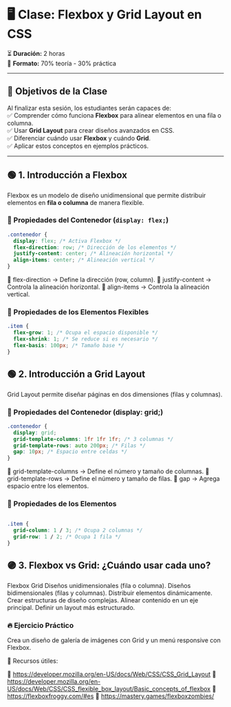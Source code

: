 # 🖥️ Clase: Flexbox y Grid Layout en CSS  

⏳ **Duración:** 2 horas  
📖 **Formato:** 70% teoría - 30% práctica  

---

## 📌 Objetivos de la Clase  
Al finalizar esta sesión, los estudiantes serán capaces de:  
✅ Comprender cómo funciona **Flexbox** para alinear elementos en una fila o columna.  
✅ Usar **Grid Layout** para crear diseños avanzados en CSS.  
✅ Diferenciar cuándo usar **Flexbox** y cuándo **Grid**.  
✅ Aplicar estos conceptos en ejemplos prácticos.  

---

## 🟢 1. Introducción a Flexbox  
Flexbox es un modelo de diseño unidimensional que permite distribuir elementos en **fila o columna** de manera flexible.  

### 📌 Propiedades del Contenedor (`display: flex;`)  
```css
.contenedor {
  display: flex; /* Activa Flexbox */
  flex-direction: row; /* Dirección de los elementos */
  justify-content: center; /* Alineación horizontal */
  align-items: center; /* Alineación vertical */
}
```

🔹 flex-direction → Define la dirección (row, column).
🔹 justify-content → Controla la alineación horizontal.
🔹 align-items → Controla la alineación vertical.

### 📌 Propiedades de los Elementos Flexibles

```css
.item {
  flex-grow: 1; /* Ocupa el espacio disponible */
  flex-shrink: 1; /* Se reduce si es necesario */
  flex-basis: 100px; /* Tamaño base */
}
```

## 🟢 2. Introducción a Grid Layout
Grid Layout permite diseñar páginas en dos dimensiones (filas y columnas).

### 📌 Propiedades del Contenedor (display: grid;)
```css
.contenedor {
  display: grid;
  grid-template-columns: 1fr 1fr 1fr; /* 3 columnas */
  grid-template-rows: auto 200px; /* Filas */
  gap: 10px; /* Espacio entre celdas */
}

```
🔹 grid-template-columns → Define el número y tamaño de columnas.
🔹 grid-template-rows → Define el número y tamaño de filas.
🔹 gap → Agrega espacio entre los elementos.

### 📌 Propiedades de los Elementos
```css

.item {
  grid-column: 1 / 3; /* Ocupa 2 columnas */
  grid-row: 1 / 2; /* Ocupa 1 fila */
}
```
## 🟣 3. Flexbox vs Grid: ¿Cuándo usar cada uno?
Flexbox	Grid
Diseños unidimensionales (fila o columna).	Diseños bidimensionales (filas y columnas).
Distribuir elementos dinámicamente.	Crear estructuras de diseño complejas.
Alinear contenido en un eje principal.	Definir un layout más estructurado.
### 🔥 Ejercicio Práctico
Crea un diseño de galería de imágenes con Grid y un menú responsive con Flexbox.

📌 Recursos útiles:

🔗 https://developer.mozilla.org/en-US/docs/Web/CSS/CSS_Grid_Layout
🔗 https://developer.mozilla.org/en-US/docs/Web/CSS/CSS_flexible_box_layout/Basic_concepts_of_flexbox
🔗 https://flexboxfroggy.com/#es
🔗 https://mastery.games/flexboxzombies/